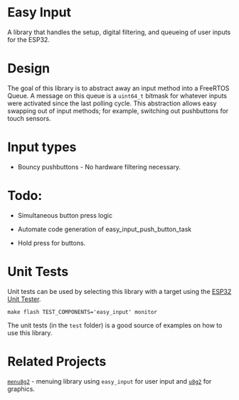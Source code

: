 # Easy Input

A library that handles the setup, digital filtering, and queueing of user inputs for the ESP32.

# Design

The goal of this library is to abstract away an input method into a  FreeRTOS Queue. A message on this queue is a `uint64_t` bitmask for whatever inputs were activated since the last polling cycle. This abstraction allows easy swapping out of input methods; for example, switching out pushbuttons for touch sensors.

# Input types

* Bouncy pushbuttons - No hardware filtering necessary.

# Todo:

* Simultaneous button press logic

* Automate code generation of easy_input_push_button_task

* Hold press for buttons. 

# Unit Tests

Unit tests can be used by selecting this library with a target using the [ESP32 Unit Tester](https://github.com/BrianPugh/esp32_unit_tester).

```
make flash TEST_COMPONENTS='easy_input' monitor
```

The unit tests (in the `test` folder) is a good source of examples on how to use this library.

# Related Projects

[`menu8g2`](https://github.com/joltwallet/menu8g2) - menuing library using `easy_input` for user input and [`u8g2`](https://github.com/olikraus/u8g2) for graphics.
